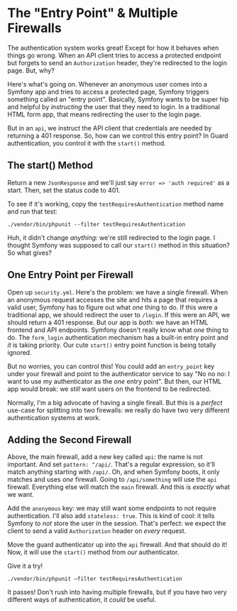 # The "Entry Point" & Multiple Firewalls

The authentication system works great! Except for how it behaves when things go
wrong. When an API client tries to access a protected endpoint but forgets to send
an `Authorization` header, they're redirected to the login page. But, why?

Here's what's going on. Whenever an anonymous user comes into a Symfony app and
tries to access a protected page, Symfony triggers something called an "entry point".
Basically, Symfony wants to be super hip and helpful by *instructing* the user that
they need to login. In a traditional HTML form app, that means redirecting the user
to the login page.

But in an `api`, we instruct the API client that credentials are needed by returning
a 401 response. So, how can we control this entry point? In Guard authentication,
you control it with the `start()` method.

## The start() Method

Return a new `JsonResponse` and we'll just say `error => 'auth required'` as a start.
Then, set the status code to 401.

To see if it's working, copy the `testRequiresAuthentication` method name and run
that test:

```
./vendor/bin/phpunit --filter testRequiresAuthentication
```

Huh, it didn't change *anything*: we're still redirected to the login page. I thought
Symfony was supposed to call our `start()` method in this situation? So what gives?

## One Entry Point per Firewall

Open up `security.yml`. Here's the problem: we have a single firewall. When an anonymous
request accesses the site and hits a page that requires a valid user, Symfony has
to figure out what *one* thing to do. If this were a traditional app, we should redirect
the user to `/login`. If this were an API, we should return a 401 response. But our
app is *both*: we have an HTML frontend and API endpoints. Symfony doesn't really
know what *one* thing to do. The `form_login` authentication mechanism has a built-in
entry point and *it* is taking priority. Our cute `start()` entry point function
is being totally ignored.

But no worries, you can control this! You could add an `entry_point` key under your
firewall and point to the authenticator service to say "No no no: I want to use my
authenticator as the *one* entry point". But then, our HTML app would break: we *still*
want users on the frontend to be redirected.

Normally, I'm a big advocate of having a single fireall. But this is a *perfect*
use-case for splitting into two firewalls: we really do have two very different
authentication systems at work.

## Adding the Second Firewall

Above, the main firewall, add a new key called `api`: the name is not important.
And set `pattern: ^/api/`. That's a regular expression, so it'll match anything
starting with `/api/`. Oh, and when Symfony boots, it only matches and uses *one*
firewall. Going to `/api/something` will use the `api` firewall. Everything else
will match the `main` firewall. And this is *exactly* what we want.

Add the `anonymous` key: we may still want some endpoints to not require authentication.
I'll also add `stateless: true`. This is kind of cool: it tells Symfony to *not*
store the user in the session. That's perfect: we expect the client to send a valid
`Authorization` header on *every* request.

Move the guard authenticator up into the `api` firewall. And that should do it! Now,
it will use the `start()` method from *our* authenticator.

Give it a try!

```
./vendor/bin/phpunit –filter testRequiresAuthentication
```

It passes! Don't rush into having multiple firewalls, but if you have two very different
ways of authentication, it *could* be useful.
